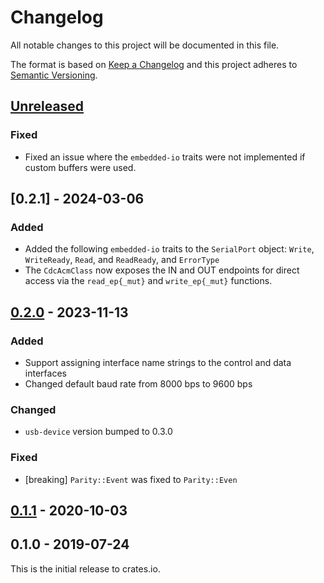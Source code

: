 # Changelog

All notable changes to this project will be documented in this file.

The format is based on [Keep a Changelog](http://keepachangelog.com/en/1.0.0/)
and this project adheres to [Semantic Versioning](http://semver.org/spec/v2.0.0.html).

## [Unreleased]

### Fixed
* Fixed an issue where the `embedded-io` traits were not implemented if custom buffers were used.

## [0.2.1] - 2024-03-06

### Added
* Added the following `embedded-io` traits to the `SerialPort` object: `Write`, `WriteReady`,
  `Read`, and `ReadReady`, and `ErrorType`
* The `CdcAcmClass` now exposes the IN and OUT endpoints for direct access via the `read_ep{_mut}`
  and `write_ep{_mut}` functions.

## [0.2.0] - 2023-11-13

### Added
- Support assigning interface name strings to the control and data interfaces
- Changed default baud rate from 8000 bps to 9600 bps

### Changed
- `usb-device` version bumped to 0.3.0

### Fixed
- [breaking] `Parity::Event` was fixed to `Parity::Even`

## [0.1.1] - 2020-10-03

## 0.1.0 - 2019-07-24

This is the initial release to crates.io.

[Unreleased]: https://github.com/rust-embedded-community/usbd-serial/compare/v0.2.1...HEAD
[0.2.0]: https://github.com/rust-embedded-community/usbd-serial/releases/tag/v0.2.1
[0.2.0]: https://github.com/rust-embedded-community/usbd-serial/releases/tag/v0.2.0
[0.1.1]: https://github.com/rust-embedded-community/usbd-serial/compare/v0.1.0...v0.1.1
